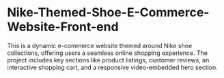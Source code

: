 # Nike-Themed-Shoe-E-Commerce-Website-Front-end
This is a dynamic e-commerce website themed around Nike shoe collections, offering users a seamless online shopping experience. The project includes key sections like product listings, customer reviews, an interactive shopping cart, and a responsive video-embedded hero section. 

